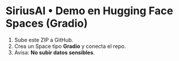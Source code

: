 # SiriusAI • Demo en Hugging Face Spaces (Gradio)

1) Sube este ZIP a GitHub.
2) Crea un Space tipo **Gradio** y conecta el repo.
3) Avisa: **No subir datos sensibles**.
